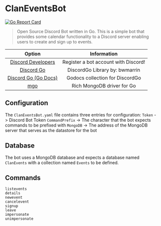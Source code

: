 # ClanEventsBot
[![Go Report Card](https://goreportcard.com/badge/github.com/deefstes/ClanEventsBot)](https://goreportcard.com/report/github.com/deefstes/ClanEventsBot) 
> Open Source Discord Bot written in Go. This is a simple bot that provides some calendar functionality to a Discord server enabling users to create and sign up to events.
  
| Option | Information |
|:--: | :--: |
| [Discord Developers](https://discordapp.com/developers/applications/me) | Register a bot account with Discord! |
| [Discord Go](https://github.com/bwmarrin/discordgo) | DiscordGo Library by: bwmarrin |
| [Discord Go (Go Docs)](https://godoc.org/github.com/bwmarrin/discordgo) | Godocs collection for DiscordGo |
| [mgo](https://labix.org/mgo) | Rich MongoDB driver for Go |
  
## Configuration
The `ClanEventsBot.yaml` file contains three entries for configuration:
`Token` -> Discord Bot Token
`CommandPrefix` -> The character that the bot expects commands to be prefixed with
`MongoDB` -> The address of the MongoDB server that serves as the datastore for the bot

## Database
The bot uses a MongoDB database and expects a database named `ClanEvents` with a collection named `Events` to be defined.

## Commands
```
listevents
details
newevent
cancelevent
signup
leave
impersonate
unimpersonate
```
